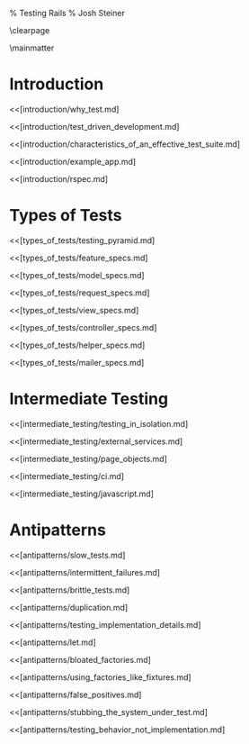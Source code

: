 % Testing Rails
% Josh Steiner

\clearpage

\mainmatter

# Introduction

<<[introduction/why_test.md]

<<[introduction/test_driven_development.md]

<<[introduction/characteristics_of_an_effective_test_suite.md]

<<[introduction/example_app.md]

<<[introduction/rspec.md]

# Types of Tests

<<[types_of_tests/testing_pyramid.md]

<<[types_of_tests/feature_specs.md]

<<[types_of_tests/model_specs.md]

<<[types_of_tests/request_specs.md]

<<[types_of_tests/view_specs.md]

<<[types_of_tests/controller_specs.md]

<<[types_of_tests/helper_specs.md]

<<[types_of_tests/mailer_specs.md]

# Intermediate Testing

<<[intermediate_testing/testing_in_isolation.md]

<<[intermediate_testing/external_services.md]

<<[intermediate_testing/page_objects.md]

<<[intermediate_testing/ci.md]

<<[intermediate_testing/javascript.md]

# Antipatterns

<<[antipatterns/slow_tests.md]

<<[antipatterns/intermittent_failures.md]

<<[antipatterns/brittle_tests.md]

<<[antipatterns/duplication.md]

<<[antipatterns/testing_implementation_details.md]

<<[antipatterns/let.md]

<<[antipatterns/bloated_factories.md]

<<[antipatterns/using_factories_like_fixtures.md]

<<[antipatterns/false_positives.md]

<<[antipatterns/stubbing_the_system_under_test.md]

<<[antipatterns/testing_behavior_not_implementation.md]
